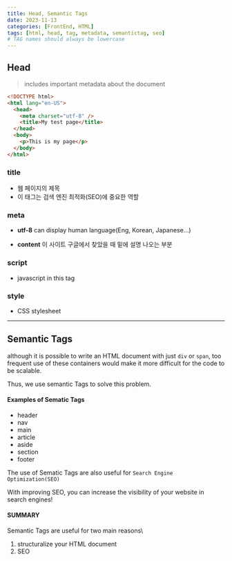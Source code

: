 ```yaml
---
title: Head, Semantic Tags
date: 2023-11-13
categories: [FrontEnd, HTML]
tags: [html, head, tag, metadata, semantictag, seo]
# TAG names should always be lowercase
---
```


## Head

> includes important metadata about the document

```html
<!DOCTYPE html>
<html lang="en-US">
  <head>
    <meta charset="utf-8" />
    <title>My test page</title>
  </head>
  <body>
    <p>This is my page</p>
  </body>
</html>
```

### title

- 웹 페이지의 제목
- 이 태그는 검색 엔진 최적화(SEO)에 중요한 역할

### meta

- **utf-8** can display human language(Eng, Korean, Japanese...)

- **content** 이 사이트 구글에서 찾았을 때 밑에 설명 나오는 부분

### script

- javascript in this tag

### style

- CSS stylesheet

---

## Semantic Tags

although it is possible to write an HTML document with just `div` or `span`,
too frequent use of these containers would make it more difficult for the code to be scalable.

Thus, we use semantic Tags to solve this problem.

#### Examples of Sematic Tags

- header
- nav
- main
- article
- aside
- section
- footer

The use of Sematic Tags are also useful for `Search Engine Optimization(SEO)`

With improving SEO, you can increase the visibility of your website in search engines!

#### SUMMARY

Semantic Tags are useful for two main reasons\

1. structuralize your HTML document
2. SEO
